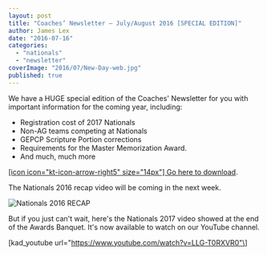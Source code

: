 ```yaml
---
layout: post
title: "Coaches’ Newsletter – July/August 2016 [SPECIAL EDITION]"
author: James Lex
date: "2016-07-16"
categories: 
  - "nationals"
  - "newsletter"
coverImage: "2016/07/New-Day-web.jpg"
published: true
---
```


We have a HUGE special edition of the Coaches' Newsletter for you with important information for the coming year, including:

- Registration cost of 2017 Nationals
- Non-AG teams competing at Nationals
- GEPCP Scripture Portion corrections
- Requirements for the Master Memorization Award.
- And much, much more

[\[icon icon="kt-icon-arrow-right5" size="14px"\] Go here to download](https://www.biblequiz.com/wp-content/uploads/2016/07/Jul-Aug-2016.pdf).

The Nationals 2016 recap video will be coming in the next week.

![Nationals 2016 RECAP](images/Nationals-2016-RECAP.jpg)

But if you just can't wait, here's the Nationals 2017 video showed at the end of the Awards Banquet. It's now available to watch on our YouTube channel.

\[kad\_youtube url="https://www.youtube.com/watch?v=LLG-T0RXVR0"\]
